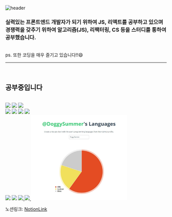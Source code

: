 ![header](https://capsule-render.vercel.app/api?type=waving&color=3178C6&height=150&section=header&text=Don't%20Repeat%20Yourself&fontSize=65&animation=fadeIn&fontColor=f2e9e4)
### 실력있는 프론트엔드 개발자가 되기 위하여 JS, 리액트를 공부하고 있으며 경쟁력을 갖추기 위하여 알고리즘(JS), 리팩터링, CS 등을 스터디를 통하여 공부했습니다.
<br>
ps. 또한 코딩을 매우 즐기고 있습니다!!😄
<hr><br>

## 공부중입니다

<br>
<span>
  <span>
    <img src="https://img.shields.io/badge/html-E34F26?style=flat-square&logo=HTML5&logoColor=white"/>
    <img src="https://img.shields.io/badge/CSS3-1572B6?style=flat-square&logo=CSS3&logoColor=white"/>
    <img src="https://img.shields.io/badge/JavaScript-F7DF1E?style=flat-square&logo=JavaScript&logoColor=white"/>
  <br>
  </span>
  <span>
    <img src="https://img.shields.io/badge/React-61DAFB?style=flat-square&logo=React&logoColor=white"/>
    <img src="https://img.shields.io/badge/Sass-CC6699?style=flat-square&logo=Sass&logoColor=white"/>
    <img src="https://img.shields.io/badge/TypeScript-3178C6?style=flat-square&logo=TypeScript&logoColor=white"/>
    <img src="https://img.shields.io/badge/TailwindCSS-06B6D4?style=flat-square&logo=Tailwind CSS&logoColor=white"/>
  <br>
  </span>
  <span>
    <img src="https://img.shields.io/badge/MYSQL-4479A1?style=flat-square&logo=MySQL&logoColor=white"/>
    <img src="https://img.shields.io/badge/Node.js-339933?style=flat-square&logo=Node.js&logoColor=white"/>
      <a href="https://turquoise-rule-990.notion.site/5b7d43743b864720b425dd353dd3319c?v=36d44aa32d1d45f38f94f534d0d9a5d8">
        <img src="https://img.shields.io/badge/Notion-000000?style=flat-square&logo=Notion&logoColor=white"/>
      </a>
        <a href="[https://turquoise-rule-990.notion.site/5b7d43743b864720b425dd353dd3319c?v=36d44aa32d1d45f38f94f534d0d9a5d8](https://github.com/DoggySummer)">
          <img src="https://img.shields.io/badge/GitHub-181717?style=flat-square&logo=GitHub&logoColor=white"/>
        </a>
  </span>
    <img src="./pieChart.jpg" width="300">
</span>



노션링크: [NotionLink]

[NotionLink]: https://turquoise-rule-990.notion.site/5b7d43743b864720b425dd353dd3319c?v=69a6dd8cb02849afaa786b1fef121cd9

